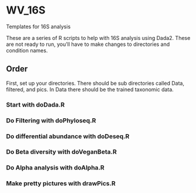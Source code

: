 # WV_16S
Templates for 16S analysis


These are a series of R scripts to help with 16S analysis using Dada2. These are not ready to run, you'll have to make changes to directories and condition names.

## Order

First, set up your directories. There should be sub directories called Data, filtered, and pics. In Data there should be the trained taxonomic data.

### Start with doDada.R

### Do Filtering with doPhyloseq.R

### Do differential abundance with doDeseq.R

### Do Beta diversity with doVeganBeta.R

### Do Alpha analysis with doAlpha.R

### Make pretty pictures with drawPics.R

